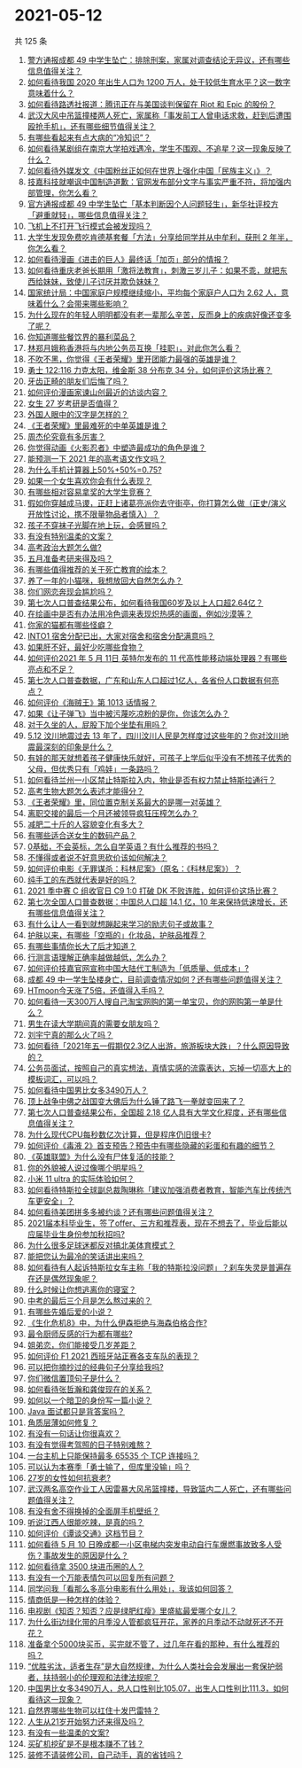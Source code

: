 # 2021-05-12

共 125 条

<!-- BEGIN -->
<!-- 最后更新时间 Wed May 12 2021 15:09:28 GMT+0800 (China Standard Time) -->

1. [警方通报成都 49
   中学生坠亡：排除刑案，家属对调查结论无异议，还有哪些信息值得关注？](https://www.zhihu.com/question/458909971)
2. [如何看待我国 2020 年出生人口为 1200
   万人，处于较低生育水平？这一数字意味着什么？](https://www.zhihu.com/question/458828004)
3. [如何看待路透社报道：腾讯正在与美国谈判保留在 Riot 和 Epic
   的股份？](https://www.zhihu.com/question/458041957)
4. [武汉大风中吊篮撞楼两人死亡，家属称「事发前工人曾电话求救，赶到后遭围殴抢手机」，还有哪些细节值得关注？](https://www.zhihu.com/question/458864077)
5. [有哪些看起来有点大病的“冷知识”？](https://www.zhihu.com/question/458360832)
6. [如何看待某剧组在南京大学拍戏遇冷，学生不围观、不追星？这一现象反映了什么？](https://www.zhihu.com/question/458770659)
7. [如何看待外媒发文《中国粉丝正如何在世界上强化中国「民族主义」》？](https://www.zhihu.com/question/458741420)
8. [技嘉科技就嘲讽中国制造道歉：官网发布部分文字与事实严重不符，将加强内部管理，你怎么看？](https://www.zhihu.com/question/458846399)
9. [官方通报成都 49
   中学生坠亡「基本判断因个人问题轻生」，新华社评校方「避重就轻」，哪些信息值得关注？](https://www.zhihu.com/question/458795206)
10. [飞机上不打开飞行模式会被发现吗？](https://www.zhihu.com/question/448267257)
11. [大学生发现免费吃肯德基套餐「方法」分享给同学并从中牟利，获刑 2
    年半，你怎么看？](https://www.zhihu.com/question/458862544)
12. [如何看待漫画《进击的巨人》最终话「加页」部分的情报？](https://www.zhihu.com/question/458937970)
13. [如何看待重庆老爸长期用「激将法教育」，刺激三岁儿子：如果不乖，就把东西给妹妹，致使儿子讨厌并欺负妹妹？](https://www.zhihu.com/question/458830152)
14. [国家统计局：中国家庭户规模继续缩小，平均每个家庭户人口为 2.62
    人，意味着什么？会带来哪些影响？](https://www.zhihu.com/question/458817764)
15. [为什么现在的年轻人明明都没有老一辈那么辛苦，反而身上的疾病好像还变多了呢？](https://www.zhihu.com/question/458382123)
16. [你知道哪些餐饮界的暴利菜品？](https://www.zhihu.com/question/430100068)
17. [林郑月娥称香港将与内地公务员互换「挂职」，对此你怎么看？](https://www.zhihu.com/question/458804652)
18. [不吹不黑，你觉得《王者荣耀》里开团能力最强的英雄是谁？](https://www.zhihu.com/question/457720589)
19. [勇士 122:116 力克太阳，维金斯 38 分布克 34
    分，如何评价这场比赛？](https://www.zhihu.com/question/458982077)
20. [牙齿正畸的朋友们后悔了吗？](https://www.zhihu.com/question/308980503)
21. [如何评价漫画家谏山创最近的访谈内容？](https://www.zhihu.com/question/457336083)
22. [女生 27 岁考研是否值得？](https://www.zhihu.com/question/443951009)
23. [外国人眼中的汉字是怎样的？](https://www.zhihu.com/question/35963650)
24. [《王者荣耀》里最难死的中单英雄是谁？](https://www.zhihu.com/question/458262505)
25. [周杰伦究竟有多厉害？](https://www.zhihu.com/question/284816654)
26. [你觉得动画《火影忍者》中塑造最成功的角色是谁？](https://www.zhihu.com/question/456497122)
27. [能预测一下 2021 年的高考语文作文吗？](https://www.zhihu.com/question/451864903)
28. [为什么手机计算器上50%+50%=0.75?](https://www.zhihu.com/question/453500291)
29. [如果一个女生喜欢你会有什么表现？](https://www.zhihu.com/question/456917552)
30. [有哪些相对容易拿奖的大学生竞赛？](https://www.zhihu.com/question/274650982)
31. [假如你穿越成马谡，正赶上诸葛亮派你去守街亭，你打算怎么做（正史/演义开放性讨论，携不限量物品者慎入）？](https://www.zhihu.com/question/451563483)
32. [孩子不穿袜子光脚在地上玩，会感冒吗？](https://www.zhihu.com/question/458311930)
33. [有没有特别温柔的文案？](https://www.zhihu.com/question/376822866)
34. [高考政治大题怎么做?](https://www.zhihu.com/question/61907146)
35. [五月准备考研来得及吗？](https://www.zhihu.com/question/455366966)
36. [有哪些值得推荐的关于死亡教育的绘本？](https://www.zhihu.com/question/438988922)
37. [养了一年的小猫咪，我想放回大自然怎么办？](https://www.zhihu.com/question/457533958)
38. [你们网恋奔现会尴尬吗？](https://www.zhihu.com/question/425637643)
39. [第七次人口普查结果公布，如何看待我国60岁及以上人口超2.64亿？](https://www.zhihu.com/question/458815573)
40. [在绘画中是否有办法用冷色调来表现炽热感的画面，例如沙漠等？](https://www.zhihu.com/question/454066577)
41. [你家的猫都有哪些怪癖？](https://www.zhihu.com/question/458176825)
42. [INTO1 宿舍分配已出，大家对宿舍和宿舍分配满意吗？](https://www.zhihu.com/question/458665728)
43. [如果肝不好，最好少吃哪些食物？](https://www.zhihu.com/question/435738194)
44. [如何评价2021 年 5 月 11日 英特尔发布的 11
    代高性能移动端处理器？有哪些亮点和不足？](https://www.zhihu.com/question/458908921)
45. [第七次人口普查数据，广东和山东人口超过1亿人，各省份人口数据有何亮点？](https://www.zhihu.com/question/458855355)
46. [如何评价《海贼王》第 1013 话情报？](https://www.zhihu.com/question/458923937)
47. [如果《让子弹飞》当中被污蔑吃凉粉的是你，你该怎么办？](https://www.zhihu.com/question/333769627)
48. [对于久坐的人，屁股下加个坐垫有用吗？](https://www.zhihu.com/question/355087220)
49. [5.12 汶川地震过去 13
    年了，四川汶川人民是怎样度过这些年的？你对汶川地震最深刻的印象是什么？](https://www.zhihu.com/question/458967831)
50. [有娃的那天就想着孩子健康快乐就好，可孩子上学后似乎没有不想孩子优秀的父母，但优秀只有「鸡娃」一条路吗？](https://www.zhihu.com/question/454214876)
51. [如何看待兰州一小区禁止特斯拉入内，物业是否有权力禁止特斯拉通行？](https://www.zhihu.com/question/458089175)
52. [高考生物大题怎么表述才能得分？](https://www.zhihu.com/question/385995155)
53. [《王者荣耀》里，同位置克制关系最大的是哪一对英雄？](https://www.zhihu.com/question/456526948)
54. [离职交接的最后一个月还被领导疯狂压榨怎么办？](https://www.zhihu.com/question/455719427)
55. [减肥二十斤的人容貌变化有多大？](https://www.zhihu.com/question/339245837)
56. [有哪些适合送女生的数码产品？](https://www.zhihu.com/question/336683061)
57. [0基础，不会英标，怎么自学英语？有什么推荐的书吗？](https://www.zhihu.com/question/450956867)
58. [不懂得或者说不好意思砍价该如何解决？](https://www.zhihu.com/question/457999875)
59. [如何评价电影《无罪谋杀：科林尼案》（原名：《科林尼案》）？](https://www.zhihu.com/question/425096131)
60. [纯手工的东西就代表是好的吗？](https://www.zhihu.com/question/443837003)
61. [2021 季中赛 C 组收官日 C9 1:0 打破 DK
    不败连胜，如何评价这场比赛？](https://www.zhihu.com/question/458906118)
62. [第七次全国人口普查数据：中国总人口超 14.1 亿，10
    年来保持低速增长，还有哪些信息值得关注？](https://www.zhihu.com/question/458811096)
63. [有什么让人一看到就想蹦起来学习的励志句子或故事？](https://www.zhihu.com/question/362150253)
64. [护肤以来，有哪些「空瓶的」化妆品，护肤品推荐？](https://www.zhihu.com/question/298481944)
65. [有哪些事情你长大了后才知道？](https://www.zhihu.com/question/392785137)
66. [行测言语理解正确率越做越低，怎么办？](https://www.zhihu.com/question/316739796)
67. [如何评价技嘉官网宣称中国大陆代工制造为「低质量、低成本」?](https://www.zhihu.com/question/458796364)
68. [成都 49
    中一学生坠楼身亡，目前调查情况如何？还有哪些问题值得关注？](https://www.zhihu.com/question/458690995)
69. [HTmoon今天涨了5倍，还值得入手吗？](https://www.zhihu.com/question/458753981)
70. [如何看待一天300万人搜自己淘宝网购的第一单宝贝，你的网购第一单是什么？](https://www.zhihu.com/question/458802423)
71. [男生在读大学期间真的需要女朋友吗？](https://www.zhihu.com/question/22503810)
72. [刘宇宁真的那么火了吗？](https://www.zhihu.com/question/455642291)
73. [如何看待「2021年五一假期仅2.3亿人出游，旅游板块大跌」？什么原因导致的？](https://www.zhihu.com/question/458156454)
74. [公务员面试，按照自己的真实想法，真情实感的流露表达，忘掉一切高大上的模板词汇，可以吗？](https://www.zhihu.com/question/453765153)
75. [如何看待中国男比女多3490万人？](https://www.zhihu.com/question/458812341)
76. [顶上战争中佛之战国变大佛后为什么锤了路飞一拳就变回来了？](https://www.zhihu.com/question/458446208)
77. [第七次人口普查结果公布，全国超 2.18
    亿人具有大学文化程度，还有哪些信息值得关注？](https://www.zhihu.com/question/458813993)
78. [为什么现代CPU每秒数亿次计算，但是程序仍旧很卡?](https://www.zhihu.com/question/458730114)
79. [如何评价《毒液
    2》首支预告？预告中有哪些隐藏的彩蛋和有趣的细节？](https://www.zhihu.com/question/458745668)
80. [《英雄联盟》为什么没有尸体复活的技能？](https://www.zhihu.com/question/456810195)
81. [你的外貌被人说过像哪个明星吗？](https://www.zhihu.com/question/367145594)
82. [小米 11 ultra 的实际体验如何？](https://www.zhihu.com/question/452077572)
83. [如何看待特斯拉全球副总裁陶琳称「建议加强消费者教育，智能汽车比传统汽车更安全」？](https://www.zhihu.com/question/458706368)
84. [如何看待美团拼多多被约谈？还有哪些问题值得关注？](https://www.zhihu.com/question/458736672)
85. [2021届本科毕业生，签了offer、三方和推荐表，现在不想去了，毕业后能以应届毕业生身份参加秋招吗?](https://www.zhihu.com/question/457035243)
86. [为什么很多足球迷都反对搞北美体育模式？](https://www.zhihu.com/question/455862468)
87. [能把您认为最冷的笑话讲出来吗？](https://www.zhihu.com/question/447799067)
88. [如何看待有人起诉特斯拉女车主称「我的特斯拉没问题」？刹车失灵是普遍存在还是偶然现象呢？](https://www.zhihu.com/question/458816200)
89. [什么时候让你想逃离你的寝室？](https://www.zhihu.com/question/347465641)
90. [中考的最后三个月是怎么熬过来的？](https://www.zhihu.com/question/271660970)
91. [有哪些先婚后爱的小说？](https://www.zhihu.com/question/338154133)
92. [《生化危机8》中，为什么伊森拒绝与海森伯格合作?](https://www.zhihu.com/question/458416736)
93. [最令厨师反感的行为都有哪些?](https://www.zhihu.com/question/454913246)
94. [姐弟恋，你们能接受几岁差距？](https://www.zhihu.com/question/389750479)
95. [如何评价 F1 2021 西班牙站正赛各支车队的表现？](https://www.zhihu.com/question/458592073)
96. [可以把你摘抄过的经典句子分享给我吗?](https://www.zhihu.com/question/455305675)
97. [你们微信置顶句子是什么？](https://www.zhihu.com/question/353636992)
98. [如何看待张哲瀚和龚俊现在的关系？](https://www.zhihu.com/question/458226340)
99. [如何以一个暗卫的身份写一篇小说？](https://www.zhihu.com/question/454209684)
100. [Java 面试都只是背答案吗？](https://www.zhihu.com/question/452184164)
101. [角质层薄如何修复？](https://www.zhihu.com/question/27090854)
102. [有没有一句话让你很喜欢？](https://www.zhihu.com/question/314113669)
103. [有没有觉得考驾照的日子特别难熬？](https://www.zhihu.com/question/305986066)
104. [一台主机上只能保持最多 65535 个 TCP 连接吗？](https://www.zhihu.com/question/361111920)
105. [可以认为本赛季「勇士输了，但库里没输」吗？](https://www.zhihu.com/question/457259616)
106. [27岁的女性如何抗衰老?](https://www.zhihu.com/question/31794802)
107. [武汉两名高空作业工人因雷暴大风吊篮撞楼，导致篮内二人死亡，还有哪些问题值得关注？](https://www.zhihu.com/question/458802058)
108. [有没有舍不得换掉的全面屏手机壁纸？](https://www.zhihu.com/question/420662927)
109. [听说江西人很能吃辣，是真的吗？](https://www.zhihu.com/question/406439662)
110. [如何评价《谭谈交通》这档节目？](https://www.zhihu.com/question/41467514)
111. [如何看待 5 月 10
     日晚成都一小区电梯内突发电动自行车爆燃事故致多人受伤？事故发生的原因是什么？](https://www.zhihu.com/question/458774852)
112. [如何看待拿 3500 块进币圈的人？](https://www.zhihu.com/question/458207096)
113. [有没有一个万能表情包可以回复所有问题？](https://www.zhihu.com/question/341311495)
114. [同学问我「看那么多高分电影有什么用处」，我该如何回答？](https://www.zhihu.com/question/445536824)
115. [情商低是一种怎样的体验？](https://www.zhihu.com/question/26759808)
116. [电视剧《知否？知否？应是绿肥红瘦》里盛紘最爱哪个女儿？](https://www.zhihu.com/question/457046905)
117. [为什么街边绿化带的月季没人管都疯狂开花，家养的月季动不动就死还不开花？](https://www.zhihu.com/question/458723730)
118. [准备拿个5000块买币，买完就不管了，过几年在看的那种，有什么推荐的吗？](https://www.zhihu.com/question/457414385)
119. [“优胜劣汰，适者生存”是大自然规律，为什么人类社会会发展出一套保护弱者，扶持弱小的伦理观和法律法规呢？](https://www.zhihu.com/question/458755052)
120. [中国男比女多3490万人，总人口性别比105.07，出生人口性别比111.3，如何看待这一现象？](https://www.zhihu.com/question/458812209)
121. [自然界哪些生物可以扛住十发巴雷特？](https://www.zhihu.com/question/458544903)
122. [人生从21岁开始努力还来得及吗？](https://www.zhihu.com/question/404893881)
123. [有没有一些温柔的文案?](https://www.zhihu.com/question/450998242)
124. [买矿机挖矿是不是根本赚不了钱？](https://www.zhihu.com/question/457183375)
125. [装修不请装修公司，自己动手，真的省钱吗？](https://www.zhihu.com/question/448461605)

<!-- END -->
